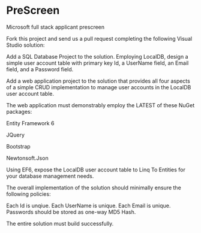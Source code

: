 # PreScreen
Microsoft full stack applicant prescreen

Fork this project and send us a pull request completing the following Visual Studio solution:

Add a SQL Database Project to the solution.
Employing LocalDB, design a simple user account table with primary key Id, a UserName field, an Email field, and a Password field.

Add a web application project to the solution that provides all four aspects of a simple CRUD implementation to manage user accounts in the LocalDB user account table.

The web application must demonstrably employ the LATEST of these NuGet packages:

Entity Framework 6

JQuery

Bootstrap

Newtonsoft.Json

Using EF6, expose the LocalDB user account table to Linq To Entities for your database management needs.

The overall implementation of the solution should minimally ensure the following policies:

Each Id is unqiue.
Each UserName is unique.
Each Email is unique.
Passwords should be stored as one-way MD5 Hash.


The entire solution must build successfully.

